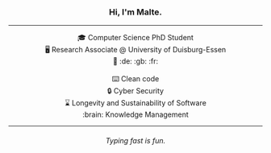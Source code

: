 <h3 align="center">Hi, I'm Malte.</h3>

---

<div align="center">
🎓 Computer Science PhD Student<br>
🖥️ Research Associate @ University of Duisburg-Essen<br>
💬 :de: :gb: :fr:
</div>
&nbsp;
<div align="center">
⌨️ Clean code<br>
🔒 Cyber Security<br>
⌛ Longevity and Sustainability of Software<br>
:brain: Knowledge Management<br>
</div>

---

<h6 align="center">Typing fast is fun.</h6>
